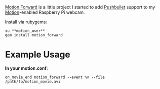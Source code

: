 [Motion Forward](https://github.com/climbupthewalls/motion_forward) is a little project I started to add [Pushbullet](http://pushbullet.com) support to my [Motion](http://www.lavrsen.dk/foswiki/bin/view/Motion/WebHome)-enabled Raspberry Pi webcam.

Install via rubygems:
```
su **motion_user**
gem install motion_forward
```

Example Usage
=============
**In your motion.conf:**
```
on_movie_end motion_forward --event %v --file /path/to/motion_movie.avi

```

